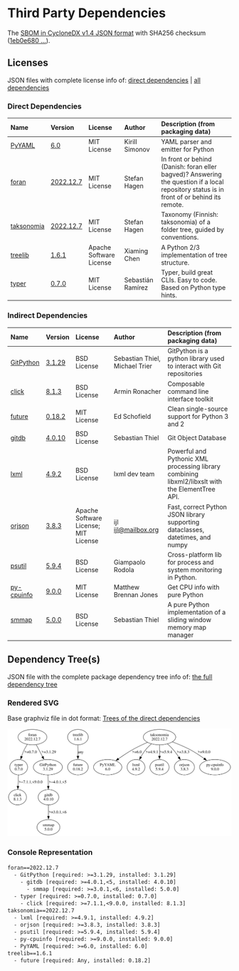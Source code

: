 # Third Party Dependencies

<!--[[[fill sbom_sha256()]]]-->
The [SBOM in CycloneDX v1.4 JSON format](https://git.sr.ht/~sthagen/liitos/blob/default/sbom.json) with SHA256 checksum ([1eb0e680 ...](https://git.sr.ht/~sthagen/liitos/blob/default/sbom.json.sha256 "sha256:1eb0e680cf00f8ab1262704da00d45e2aab57910183a84d89ae3765099932467")).
<!--[[[end]]] (checksum: 30012b3547b22a78e407623da3891f65)-->
## Licenses 

JSON files with complete license info of: [direct dependencies](direct-dependency-licenses.json) | [all dependencies](all-dependency-licenses.json)

### Direct Dependencies

<!--[[[fill direct_dependencies_table()]]]-->
| Name                                                | Version                                                     | License                 | Author            | Description (from packaging data)                                                                                                         |
|:----------------------------------------------------|:------------------------------------------------------------|:------------------------|:------------------|:------------------------------------------------------------------------------------------------------------------------------------------|
| [PyYAML](https://pyyaml.org/)                       | [6.0](https://pypi.org/project/PyYAML/6.0/)                 | MIT License             | Kirill Simonov    | YAML parser and emitter for Python                                                                                                        |
| [foran](https://git.sr.ht/~sthagen/foran)           | [2022.12.7](https://pypi.org/project/foran/2022.12.7/)      | MIT License             | Stefan Hagen      | In front or behind (Danish: foran eller bagved)? Answering the question if a local repository status is in front of or behind its remote. |
| [taksonomia](https://git.sr.ht/~sthagen/taksonomia) | [2022.12.7](https://pypi.org/project/taksonomia/2022.12.7/) | MIT License             | Stefan Hagen      | Taxonomy (Finnish: taksonomia) of a folder tree, guided by conventions.                                                                   |
| [treelib](https://github.com/caesar0301/treelib)    | [1.6.1](https://pypi.org/project/treelib/1.6.1/)            | Apache Software License | Xiaming Chen      | A Python 2/3 implementation of tree structure.                                                                                            |
| [typer](https://github.com/tiangolo/typer)          | [0.7.0](https://pypi.org/project/typer/0.7.0/)              | MIT License             | Sebastián Ramírez | Typer, build great CLIs. Easy to code. Based on Python type hints.                                                                        |
<!--[[[end]]] (checksum: c7a92d691e1833e1c5be514cbb5d3a51)-->

### Indirect Dependencies

<!--[[[fill indirect_dependencies_table()]]]-->
| Name                                                           | Version                                              | License                              | Author                         | Description (from packaging data)                                                                |
|:---------------------------------------------------------------|:-----------------------------------------------------|:-------------------------------------|:-------------------------------|:-------------------------------------------------------------------------------------------------|
| [GitPython](https://github.com/gitpython-developers/GitPython) | [3.1.29](https://pypi.org/project/GitPython/3.1.29/) | BSD License                          | Sebastian Thiel, Michael Trier | GitPython is a python library used to interact with Git repositories                             |
| [click](https://palletsprojects.com/p/click/)                  | [8.1.3](https://pypi.org/project/click/8.1.3/)       | BSD License                          | Armin Ronacher                 | Composable command line interface toolkit                                                        |
| [future](https://python-future.org)                            | [0.18.2](https://pypi.org/project/future/0.18.2/)    | MIT License                          | Ed Schofield                   | Clean single-source support for Python 3 and 2                                                   |
| [gitdb](https://github.com/gitpython-developers/gitdb)         | [4.0.10](https://pypi.org/project/gitdb/4.0.10/)     | BSD License                          | Sebastian Thiel                | Git Object Database                                                                              |
| [lxml](https://lxml.de/)                                       | [4.9.2](https://pypi.org/project/lxml/4.9.2/)        | BSD License                          | lxml dev team                  | Powerful and Pythonic XML processing library combining libxml2/libxslt with the ElementTree API. |
| [orjson](https://github.com/ijl/orjson)                        | [3.8.3](https://pypi.org/project/orjson/3.8.3/)      | Apache Software License; MIT License | ijl <ijl@mailbox.org>          | Fast, correct Python JSON library supporting dataclasses, datetimes, and numpy                   |
| [psutil](https://github.com/giampaolo/psutil)                  | [5.9.4](https://pypi.org/project/psutil/5.9.4/)      | BSD License                          | Giampaolo Rodola               | Cross-platform lib for process and system monitoring in Python.                                  |
| [py-cpuinfo](https://github.com/workhorsy/py-cpuinfo)          | [9.0.0](https://pypi.org/project/py-cpuinfo/9.0.0/)  | MIT License                          | Matthew Brennan Jones          | Get CPU info with pure Python                                                                    |
| [smmap](https://github.com/gitpython-developers/smmap)         | [5.0.0](https://pypi.org/project/smmap/5.0.0/)       | BSD License                          | Sebastian Thiel                | A pure Python implementation of a sliding window memory map manager                              |
<!--[[[end]]] (checksum: 206ee7d7a7680c83446b0e343296418e)-->

## Dependency Tree(s)

JSON file with the complete package dependency tree info of: [the full dependency tree](package-dependency-tree.json)

### Rendered SVG

Base graphviz file in dot format: [Trees of the direct dependencies](package-dependency-tree.dot.txt)

<img src="./package-dependency-tree.svg" alt="Trees of the direct dependencies" title="Trees of the direct dependencies"/>

### Console Representation

<!--[[[fill dependency_tree_console_text()]]]-->
````console
foran==2022.12.7
  - GitPython [required: >=3.1.29, installed: 3.1.29]
    - gitdb [required: >=4.0.1,<5, installed: 4.0.10]
      - smmap [required: >=3.0.1,<6, installed: 5.0.0]
  - typer [required: >=0.7.0, installed: 0.7.0]
    - click [required: >=7.1.1,<9.0.0, installed: 8.1.3]
taksonomia==2022.12.7
  - lxml [required: >=4.9.1, installed: 4.9.2]
  - orjson [required: >=3.8.3, installed: 3.8.3]
  - psutil [required: >=5.9.4, installed: 5.9.4]
  - py-cpuinfo [required: >=9.0.0, installed: 9.0.0]
  - PyYAML [required: >=6.0, installed: 6.0]
treelib==1.6.1
  - future [required: Any, installed: 0.18.2]
````
<!--[[[end]]] (checksum: 49dc31fc9b83f441210af65527f70b4c)-->
